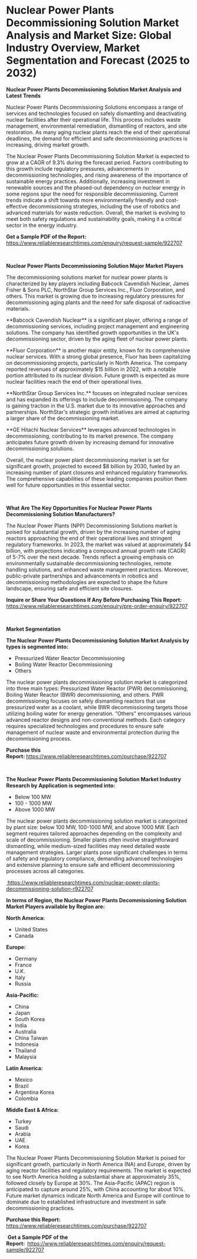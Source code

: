 <p><h1>Nuclear Power Plants Decommissioning Solution Market Analysis and Market Size: Global Industry Overview, Market Segmentation and Forecast (2025 to 2032)</h1></p><p><strong>Nuclear Power Plants Decommissioning Solution Market Analysis and Latest Trends</strong></p>
<p><p>Nuclear Power Plants Decommissioning Solutions encompass a range of services and technologies focused on safely dismantling and deactivating nuclear facilities after their operational life. This process includes waste management, environmental remediation, dismantling of reactors, and site restoration. As many aging nuclear plants reach the end of their operational deadlines, the demand for efficient and safe decommissioning practices is increasing, driving market growth.</p><p>The Nuclear Power Plants Decommissioning Solution Market is expected to grow at a CAGR of 9.3% during the forecast period. Factors contributing to this growth include regulatory pressures, advancements in decommissioning technologies, and rising awareness of the importance of sustainable energy practices. Additionally, increasing investment in renewable sources and the phased-out dependency on nuclear energy in some regions spur the need for responsible decommissioning. Current trends indicate a shift towards more environmentally friendly and cost-effective decommissioning strategies, including the use of robotics and advanced materials for waste reduction. Overall, the market is evolving to meet both safety regulations and sustainability goals, making it a critical sector in the energy industry.</p></p>
<p><strong>Get a Sample PDF of the Report:&nbsp;</strong> <a href="https://www.reliableresearchtimes.com/enquiry/request-sample/922707?utm_campaign=3547&utm_medium=2&utm_source=Github&utm_content=ia&utm_term=18042025&utm_id=nuclear-power-plants-decommissioning-solution">https://www.reliableresearchtimes.com/enquiry/request-sample/922707</a></p>
<p>&nbsp;</p>
<p><strong>Nuclear Power Plants Decommissioning Solution Major Market Players</strong></p>
<p><p>The decommissioning solutions market for nuclear power plants is characterized by key players including Babcock Cavendish Nuclear, James Fisher & Sons PLC, NorthStar Group Services Inc., Fluor Corporation, and others. This market is growing due to increasing regulatory pressures for decommissioning aging plants and the need for safe disposal of radioactive materials.</p><p>**Babcock Cavendish Nuclear** is a significant player, offering a range of decommissioning services, including project management and engineering solutions. The company has identified growth opportunities in the UK's decommissioning sector, driven by the aging fleet of nuclear power plants.</p><p>**Fluor Corporation** is another major entity, known for its comprehensive nuclear services. With a strong global presence, Fluor has been capitalizing on decommissioning projects, particularly in North America. The company reported revenues of approximately $15 billion in 2022, with a notable portion attributed to its nuclear division. Future growth is expected as more nuclear facilities reach the end of their operational lives.</p><p>**NorthStar Group Services Inc.** focuses on integrated nuclear services and has expanded its offerings to include decommissioning. The company is gaining traction in the U.S. market due to its innovative approaches and partnerships. NorthStar's strategic growth initiatives are aimed at capturing a larger share of the decommissioning market.</p><p>**GE Hitachi Nuclear Services** leverages advanced technologies in decommissioning, contributing to its market presence. The company anticipates future growth driven by increasing demand for innovative decommissioning solutions.</p><p>Overall, the nuclear power plant decommissioning market is set for significant growth, projected to exceed $8 billion by 2030, fueled by an increasing number of plant closures and enhanced regulatory frameworks. The comprehensive capabilities of these leading companies position them well for future opportunities in this essential sector.</p></p>
<p>&nbsp;</p>
<p><strong>What Are The Key Opportunities For Nuclear Power Plants Decommissioning Solution Manufacturers?</strong></p>
<p><p>The Nuclear Power Plants (NPP) Decommissioning Solutions market is poised for substantial growth, driven by the increasing number of aging reactors approaching the end of their operational lives and stringent regulatory frameworks. In 2023, the market was valued at approximately $4 billion, with projections indicating a compound annual growth rate (CAGR) of 5-7% over the next decade. Trends reflect a growing emphasis on environmentally sustainable decommissioning technologies, remote handling solutions, and enhanced waste management practices. Moreover, public-private partnerships and advancements in robotics and decommissioning methodologies are expected to shape the future landscape, ensuring safe and efficient site closures.</p></p>
<p><strong>Inquire or Share Your Questions If Any Before Purchasing This Report:</strong> <a href="https://www.reliableresearchtimes.com/enquiry/pre-order-enquiry/922707?utm_campaign=3547&utm_medium=2&utm_source=Github&utm_content=ia&utm_term=18042025&utm_id=nuclear-power-plants-decommissioning-solution">https://www.reliableresearchtimes.com/enquiry/pre-order-enquiry/922707</a></p>
<p>&nbsp;</p>
<p><strong>Market Segmentation</strong></p>
<p><strong>The Nuclear Power Plants Decommissioning Solution Market Analysis by types is segmented into:</strong></p>
<p><ul><li>Pressurized Water Reactor Decommissioning</li><li>Boiling Water Reactor Decommissioning</li><li>Others</li></ul></p>
<p><p>The nuclear power plants decommissioning solution market is categorized into three main types: Pressurized Water Reactor (PWR) decommissioning, Boiling Water Reactor (BWR) decommissioning, and others. PWR decommissioning focuses on safely dismantling reactors that use pressurized water as a coolant, while BWR decommissioning targets those utilizing boiling water for energy generation. "Others" encompasses various advanced reactor designs and non-conventional methods. Each category requires specialized technologies and procedures to ensure safe management of nuclear waste and environmental protection during the decommissioning process.</p></p>
<p><strong>Purchase this Report:&nbsp;</strong><a href="https://www.reliableresearchtimes.com/purchase/922707?utm_campaign=3547&utm_medium=2&utm_source=Github&utm_content=ia&utm_term=18042025&utm_id=nuclear-power-plants-decommissioning-solution">https://www.reliableresearchtimes.com/purchase/922707</a></p>
<p>&nbsp;</p>
<p><strong>The Nuclear Power Plants Decommissioning Solution Market Industry Research by Application is segmented into:</strong></p>
<p><ul><li>Below 100 MW</li><li>100 - 1000 MW</li><li>Above 1000 MW</li></ul></p>
<p><p>The nuclear power plants decommissioning solution market is categorized by plant size: below 100 MW, 100-1000 MW, and above 1000 MW. Each segment requires tailored approaches depending on the complexity and scale of decommissioning. Smaller plants often involve straightforward dismantling, while medium-sized facilities may need detailed waste management strategies. Larger plants pose significant challenges in terms of safety and regulatory compliance, demanding advanced technologies and extensive planning to ensure safe and efficient decommissioning processes across all categories.</p></p>
<p><a href="https://www.reliableresearchtimes.com/nuclear-power-plants-decommissioning-solution-r922707?utm_campaign=3547&utm_medium=2&utm_source=Github&utm_content=ia&utm_term=18042025&utm_id=nuclear-power-plants-decommissioning-solution">&nbsp;https://www.reliableresearchtimes.com/nuclear-power-plants-decommissioning-solution-r922707</a></p>
<p><strong>In terms of Region, the Nuclear Power Plants Decommissioning Solution Market Players available by Region are:</strong></p>
<p>
    <p> <strong> North America: </strong>
        <ul>
            <li>United States</li>
            <li>Canada</li>
        </ul>
        </p> 
    <p> <strong> Europe: </strong>
        <ul>
            <li>Germany</li>
            <li>France</li>
            <li>U.K.</li>
            <li>Italy</li>
            <li>Russia</li>
        </ul>
        </p> 
    <p> <strong> Asia-Pacific: </strong>
        <ul>
            <li>China</li>
            <li>Japan</li>
            <li>South Korea</li>
            <li>India</li>
            <li>Australia</li>
            <li>China Taiwan</li>
            <li>Indonesia</li>
            <li>Thailand</li>
            <li>Malaysia</li>
        </ul>
        </p> 
    <p> <strong> Latin America: </strong>
        <ul>
            <li>Mexico</li>
            <li>Brazil</li>
            <li>Argentina Korea</li>
            <li>Colombia</li>
        </ul>
        </p> 
    <p> <strong> Middle East & Africa: </strong>
        <ul>
            <li>Turkey</li>
            <li>Saudi</li>
            <li>Arabia</li>
            <li>UAE</li>
            <li>Korea</li>
        </ul>
    </p>
    </p>
<p><p>The Nuclear Power Plants Decommissioning Solution Market is poised for significant growth, particularly in North America (NA) and Europe, driven by aging reactor facilities and regulatory requirements. The market is expected to see North America holding a substantial share at approximately 35%, followed closely by Europe at 30%. The Asia-Pacific (APAC) region is anticipated to capture around 25%, with China accounting for about 10%. Future market dynamics indicate North America and Europe will continue to dominate due to established infrastructure and investment in safe decommissioning practices.</p></p>
<p><strong>Purchase this Report: </strong><a href="https://www.reliableresearchtimes.com/purchase/922707?utm_campaign=3547&utm_medium=2&utm_source=Github&utm_content=ia&utm_term=18042025&utm_id=nuclear-power-plants-decommissioning-solution">https://www.reliableresearchtimes.com/purchase/922707</a></p>
<p>&nbsp;<strong>Get a Sample PDF of the Report:&nbsp;&nbsp;</strong><a href="https://www.reliableresearchtimes.com/enquiry/request-sample/922707?utm_campaign=3547&utm_medium=2&utm_source=Github&utm_content=ia&utm_term=18042025&utm_id=nuclear-power-plants-decommissioning-solution">https://www.reliableresearchtimes.com/enquiry/request-sample/922707</a></p>
<p><strong></strong></p>
<p><p></p><p></p><p></p></p>